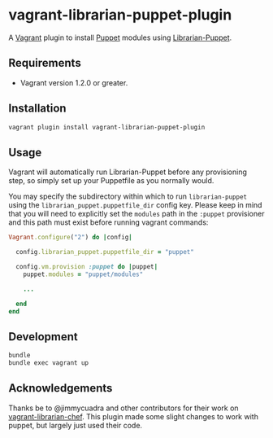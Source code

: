 # vagrant-librarian-puppet-plugin

A [Vagrant](http://www.vagrantup.com/) plugin to install
[Puppet](http://docs.puppetlabs.com/#puppetpuppet) modules using
[Librarian-Puppet](https://github.com/rodjek/librarian-puppet).

## Requirements

* Vagrant version 1.2.0 or greater.

## Installation

``` bash
vagrant plugin install vagrant-librarian-puppet-plugin
```

## Usage

Vagrant will automatically run Librarian-Puppet before any provisioning step, so
simply set up your Puppetfile as you normally would.

You may specify the subdirectory within which to run `librarian-puppet`
using the `librarian_puppet.puppetfile_dir` config key.  Please keep in mind
that you will need to explicitly set the `modules` path in the
`:puppet` provisioner and this path must exist before running vagrant commands:

```ruby
Vagrant.configure("2") do |config|

  config.librarian_puppet.puppetfile_dir = "puppet"

  config.vm.provision :puppet do |puppet|
    puppet.modules = "puppet/modules"

    ...

  end
end
```

## Development

``` bash
bundle
bundle exec vagrant up
```

## Acknowledgements

Thanks be to @jimmycuadra and other contributors for their work on
[vagrant-librarian-chef](https://github.com/jimmycuadra/vagrant-librarian-chef).
This plugin made some slight changes to work with puppet, but largely just used
their code.
